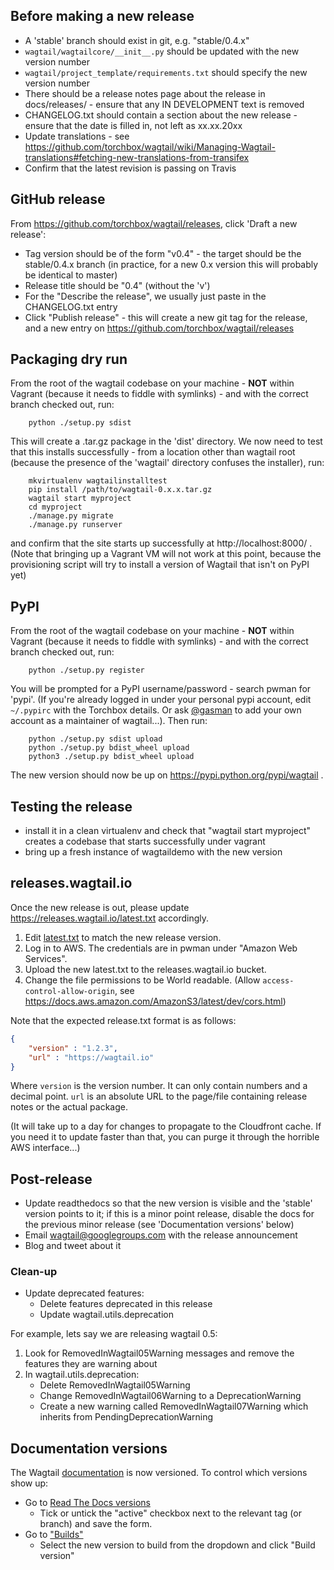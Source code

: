 ## Before making a new release

* A 'stable' branch should exist in git, e.g. "stable/0.4.x"
* `wagtail/wagtailcore/__init__.py` should be updated with the new version number
* `wagtail/project_template/requirements.txt` should specify the new version number
* There should be a release notes page about the release in docs/releases/ - ensure that any IN DEVELOPMENT text is removed
* CHANGELOG.txt should contain a section about the new release - ensure that the date is filled in, not left as xx.xx.20xx
* Update translations - see https://github.com/torchbox/wagtail/wiki/Managing-Wagtail-translations#fetching-new-translations-from-transifex
* Confirm that the latest revision is passing on Travis 

## GitHub release

From https://github.com/torchbox/wagtail/releases, click 'Draft a new release':

* Tag version should be of the form "v0.4" - the target should be the stable/0.4.x branch (in practice, for a new 0.x version this will probably be identical to master)
* Release title should be "0.4" (without the 'v')
* For the "Describe the release", we usually just paste in the CHANGELOG.txt entry
* Click "Publish release" - this will create a new git tag for the release, and a new entry on https://github.com/torchbox/wagtail/releases

## Packaging dry run

From the root of the wagtail codebase on your machine - **NOT** within Vagrant (because it needs to fiddle with symlinks) - and with the correct branch checked out, run:

        python ./setup.py sdist

This will create a .tar.gz package in the 'dist' directory. We now need to test that this installs successfully - from a location other than wagtail root (because the presence of the 'wagtail' directory confuses the installer), run:

        mkvirtualenv wagtailinstalltest
        pip install /path/to/wagtail-0.x.x.tar.gz
        wagtail start myproject
        cd myproject
        ./manage.py migrate
        ./manage.py runserver

and confirm that the site starts up successfully at http://localhost:8000/ . (Note that bringing up a Vagrant VM will not work at this point, because the provisioning script will try to install a version of Wagtail that isn't on PyPI yet)

## PyPI

From the root of the wagtail codebase on your machine - **NOT** within Vagrant (because it needs to fiddle with symlinks) - and with the correct branch checked out, run:

        python ./setup.py register

You will be prompted for a PyPI username/password - search pwman for 'pypi'. (If you're already logged in under your personal pypi account, edit `~/.pypirc` with the Torchbox details. Or ask [@gasman](https://github.com/gasman) to add your own account as a maintainer of wagtail...). Then run:

        python ./setup.py sdist upload
        python ./setup.py bdist_wheel upload
        python3 ./setup.py bdist_wheel upload

The new version should now be up on https://pypi.python.org/pypi/wagtail .

## Testing the release

  - install it in a clean virtualenv and check that "wagtail start myproject" creates a codebase that starts successfully under vagrant
  - bring up a fresh instance of wagtaildemo with the new version

## releases.wagtail.io

Once the new release is out, please update https://releases.wagtail.io/latest.txt accordingly.

1. Edit [latest.txt](https://releases.wagtail.io/latest.txt) to match the new release version.
2. Log in to AWS. The credentials are in pwman under "Amazon Web Services".
3. Upload the new latest.txt to the releases.wagtail.io bucket.
4. Change the file permissions to be World readable. (Allow `access-control-allow-origin`, see https://docs.aws.amazon.com/AmazonS3/latest/dev/cors.html)

Note that the expected release.txt format is as follows:

```JSON
{
    "version" : "1.2.3",
    "url" : "https://wagtail.io"
}
```

Where `version` is the version number. It can only contain numbers and a decimal point.
`url` is an absolute URL to the page/file containing release notes or the actual package.

(It will take up to a day for changes to propagate to the Cloudfront cache. If you need it to update faster than that, you can purge it through the horrible AWS interface...)

## Post-release

* Update readthedocs so that the new version is visible and the 'stable' version points to it; if this is a minor point release, disable the docs for the previous minor release (see 'Documentation versions' below)
* Email wagtail@googlegroups.com with the release announcement
* Blog and tweet about it

### Clean-up

* Update deprecated features:
    - Delete features deprecated in this release
    - Update wagtail.utils.deprecation

For example, lets say we are releasing wagtail 0.5:

1. Look for RemovedInWagtail05Warning messages and remove the features they are warning about
2. In wagtail.utils.deprecation:
    - Delete RemovedInWagtail05Warning
    - Change RemovedInWagtail06Warning to a DeprecationWarning
    - Create a new warning called RemovedInWagtail07Warning which inherits from PendingDeprecationWarning

## Documentation versions

The Wagtail [documentation](http://docs.wagtail.io) is now versioned. To control which versions show up:

* Go to [Read The Docs versions](https://readthedocs.org/dashboard/wagtail/versions/)
    - Tick or untick the "active" checkbox next to the relevant tag (or branch) and save the form.
* Go to ["Builds"](https://readthedocs.org/builds/wagtail/)
  - Select the new version to build from the dropdown and click "Build version"